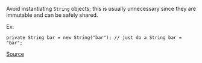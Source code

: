 Avoid instantiating `String` objects; this is usually unnecessary since they are immutable and can be safely shared.

Ex:

```
private String bar = new String("bar"); // just do a String bar = "bar";
```

[Source](https://pmd.github.io/pmd-5.3.3/pmd-java/rules/java/strings.html#StringInstantiation)
